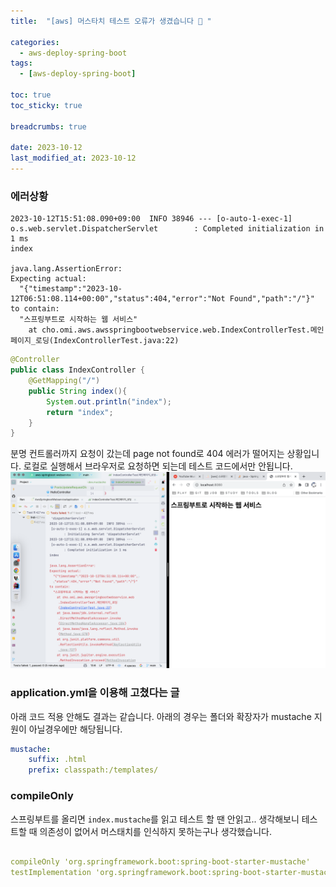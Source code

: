 ```yaml
---
title:  "[aws] 머스타치 테스트 오류가 생겼습니다 🥹 "

categories:
  - aws-deploy-spring-boot
tags:
  - [aws-deploy-spring-boot]

toc: true
toc_sticky: true

breadcrumbs: true

date: 2023-10-12
last_modified_at: 2023-10-12
---
```


### 에러상황

```text
2023-10-12T15:51:08.090+09:00  INFO 38946 --- [o-auto-1-exec-1] o.s.web.servlet.DispatcherServlet        : Completed initialization in 1 ms
index

java.lang.AssertionError: 
Expecting actual:
  "{"timestamp":"2023-10-12T06:51:08.114+00:00","status":404,"error":"Not Found","path":"/"}"
to contain:
  "스프링부트로 시작하는 웹 서비스" 
	at cho.omi.aws.awsspringbootwebservice.web.IndexControllerTest.메인페이지_로딩(IndexControllerTest.java:22)
```

```java
@Controller
public class IndexController {
    @GetMapping("/")
    public String index(){
        System.out.println("index");
        return "index";
    }
}
```

분명 컨트롤러까지 요청이 갔는데 page not found로 404 에러가 떨어지는 상황입니다.
로컬로 실행해서 브라우저로 요청하면 되는데 테스트 코드에서만 안됩니다.
![](./img/mustache%20오류.png)

### application.yml을 이용해 고쳤다는 글
아래 코드 적용 안해도 결과는 같습니다.
아래의 경우는 폴더와 확장자가 mustache 지원이 아닐경우에만 해당됩니다.
```yaml
mustache:
    suffix: .html
    prefix: classpath:/templates/
```

### compileOnly
스프링부트를 올리면 `index.mustache`를 읽고 테스트 할 땐 안읽고..
생각해보니 테스트할 때 의존성이 없어서 머스태치를 인식하지 못하는구나 생각했습니다.

```yaml

compileOnly 'org.springframework.boot:spring-boot-starter-mustache'
testImplementation 'org.springframework.boot:spring-boot-starter-mustache'

```

